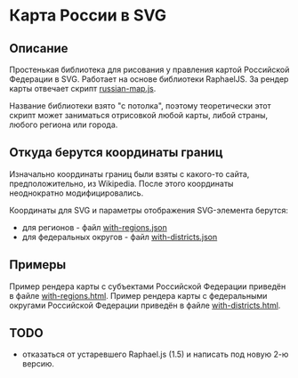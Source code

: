 # Карта России в SVG

## Описание

Простенькая библиотека для рисования у правления картой Российской Федерации в SVG. Работает на основе библиотеки RaphaelJS.
За рендер карты отвечает скрипт [russian-map.js](https://github.com/kalyabin/russian-map/blob/master/russian-map.js).

Название библиотеки взято "с потолка", поэтому теоретически этот скрипт может заниматься отрисовкой любой карты, либой страны, любого региона или города.

## Откуда берутся координаты границ

Изначально координаты границ были взяты с какого-то сайта, предположительно, из Wikipedia. После этого координаты неоднократно модифицировались.

Координаты для SVG и параметры отображения SVG-элемента берутся:

* для регионов - файл [with-regions.json](https://github.com/kalyabin/russian-map/blob/master/with-regions.json)
* для федеральных округов - файл [with-districts.json](https://github.com/kalyabin/russian-map/blob/master/with-districts.json)

## Примеры

Пример рендера карты с субъектами Российской Федерации приведён в файле [with-regions.html](https://github.com/kalyabin/russian-map/blob/master/with-regions.html).
Пример рендера карты с федеральными округами Российской Федерации приведён в файле [with-districts.html](https://github.com/kalyabin/russian-map/blob/master/with-districts.html).

## TODO

+ отказаться от устаревшего Raphael.js (1.5) и написать под новую 2-ю версию.
